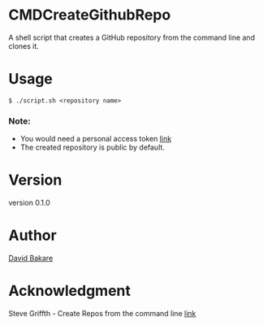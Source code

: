 # CMDCreateGithubRepo

A shell script that creates a GitHub repository from the command line and clones it.

# Usage
```shell
$ ./script.sh <repository name>
```
### Note:
- You would need a personal access token [link](./https://docs.github.com/en/enterprise-server@3.4/authentication/keeping-your-account-and-data-secure/creating-a-personal-access-token)
- The created repository is public by default.

# Version
version 0.1.0
# Author
[David Bakare](./https://github.com/3akare)

# Acknowledgment
Steve Griffth - Create Repos from the command line [link](./https://youtu.be/6xmFp4_U9-A)
